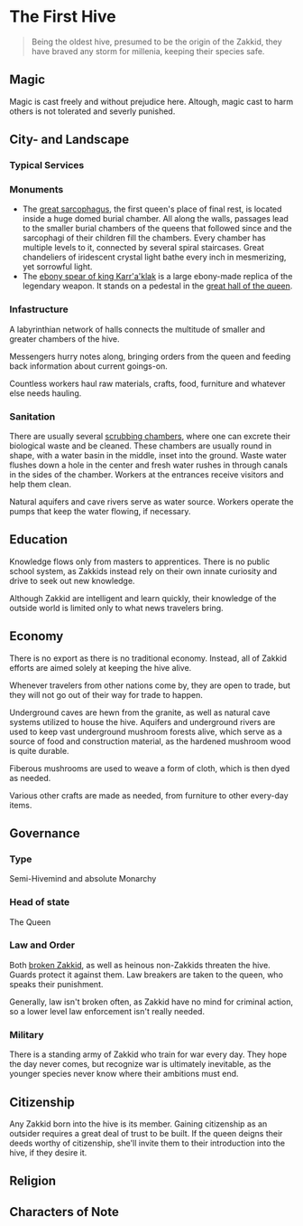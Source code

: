 # The First Hive
> Being the oldest hive, presumed to be the origin of the Zakkid, they have braved any storm for millenia, keeping their species safe. 

## Magic
Magic is cast freely and without prejudice here. Altough, magic cast to harm others is not tolerated and severly punished. 

## City- and Landscape

### Typical Services

### Monuments
* The [great sarcophagus](), the first queen's place of final rest, is located inside a huge domed burial chamber. All along the walls, passages lead to the smaller burial chambers of the queens that followed since and the sarcophagi of their children fill the chambers. Every chamber has multiple levels to it, connected by several spiral staircases. Great chandeliers of iridescent crystal light bathe every inch in mesmerizing, yet sorrowful light. 
* The [ebony spear of king Karr'a'klak]() is a large ebony-made replica of the legendary weapon. It stands on a pedestal in the [great hall of the queen](). 

### Infastructure
A labyrinthian network of halls connects the multitude of smaller and greater chambers of the hive. 

Messengers hurry notes along, bringing orders from the queen and feeding back information about current goings-on. 

Countless workers haul raw materials, crafts, food, furniture and whatever else needs hauling. 

### Sanitation
There are usually several [scrubbing chambers](), where one can excrete their biological waste and be cleaned. These chambers are usually round in shape, with a water basin in the middle, inset into the ground. Waste water flushes down a hole in the center and fresh water rushes in through canals in the sides of the chamber. Workers at the entrances receive visitors and help them clean. 

Natural aquifers and cave rivers serve as water source. Workers operate the pumps that keep the water flowing, if necessary. 

## Education
Knowledge flows only from masters to apprentices. There is no public school system, as Zakkids instead rely on their own innate curiosity and drive to seek out new knowledge. 

Although Zakkid are intelligent and learn quickly, their knowledge of the outside world is limited only to what news travelers bring. 

## Economy
There is no export as there is no traditional economy. Instead, all of Zakkid efforts are aimed solely at keeping the hive alive. 

Whenever travelers from other nations come by, they are open to trade, but they will not go out of their way for trade to happen. 

Underground caves are hewn from the granite, as well as natural cave systems utilized to house the hive. Aquifers and underground rivers are used to keep vast underground mushroom forests alive, which serve as a source of food and construction material, as the hardened mushroom wood is quite durable. 

Fiberous mushrooms are used to weave a form of cloth, which is then dyed as needed. 

Various other crafts are made as needed, from furniture to other every-day items. 

## Governance
### Type
Semi-Hivemind and absolute Monarchy

### Head of state
The Queen

### Law and Order
Both [broken Zakkid](), as well as heinous non-Zakkids threaten the hive. Guards protect it against them. Law breakers are taken to the queen, who speaks their punishment. 

Generally, law isn't broken often, as Zakkid have no mind for criminal action, so a lower level law enforcement isn't really needed. 

### Military
There is a standing army of Zakkid who train for war every day. They hope the day never comes, but recognize war is ultimately inevitable, as the younger species never know where their ambitions must end. 

## Citizenship
Any Zakkid born into the hive is its member. Gaining citizenship as an outsider requires a great deal of trust to be built. If the queen deigns their deeds worthy of citizenship, she'll invite them to their introduction into the hive, if they desire it. 

## Religion

## Characters of Note
